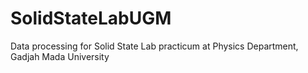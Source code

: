 # SolidStateLabUGM
Data processing for Solid State Lab practicum at Physics Department, Gadjah Mada University
